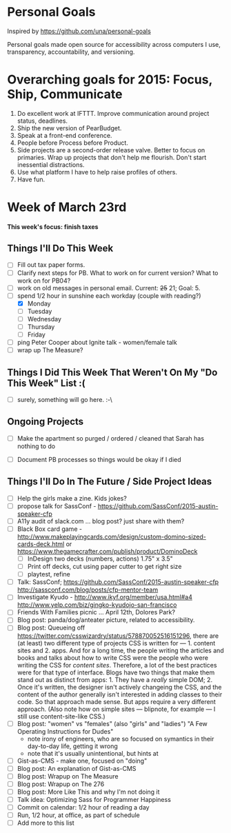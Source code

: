 # Personal Goals

Inspired by https://github.com/una/personal-goals

Personal goals made open source for accessibility across computers I use, transparency, accountability, and versioning.

# Overarching goals for 2015: Focus, Ship, Communicate

1. Do excellent work at IFTTT. Improve communication around project status, deadlines.
2. Ship the new version of PearBudget.
3. Speak at a front-end conference.
4. People before Process before Product.
5. Side projects are a second-order release valve. Better to focus on primaries. Wrap up projects that don't help me flourish. Don't start inessential distractions.
6. Use what platform I have to help raise profiles of others.
7. Have fun.


# Week of March 23rd

#### This week's focus: finish taxes

## Things I'll Do This Week

- [ ] Fill out tax paper forms.
- [ ] Clarify next steps for PB. What to work on for current version? What to work on for PB04?
- [ ] work on old messages in personal email. Current: ~~25~~ 21; Goal: 5.
- [ ] spend 1/2 hour in sunshine each workday (couple with reading?)
  - [X] Monday
  - [ ] Tuesday
  - [ ] Wednesday
  - [ ] Thursday
  - [ ] Friday
- [ ] ping Peter Cooper about Ignite talk - women/female talk
- [ ] wrap up The Measure?

## Things I Did This Week That Weren't On My "Do This Week" List :(

- [ ] surely, something will go here. :-\

## Ongoing Projects

- [ ] Make the apartment so purged / ordered / cleaned that Sarah has nothing to do
- [ ] Document PB processes so things would be okay if I died



## Things I'll Do In The Future / Side Project Ideas

- [ ] Help the girls make a zine. Kids jokes?
- [ ] propose talk for SassConf - https://github.com/SassConf/2015-austin-speaker-cfp
- [ ] A11y audit of slack.com … blog post? just share with them?
- [ ] Black Box card game - http://www.makeplayingcards.com/design/custom-domino-sized-cards-deck.html or https://www.thegamecrafter.com/publish/product/DominoDeck
  - [ ] InDesign two decks (numbers, actions) 1.75" x 3.5"
  - [ ] Print off decks, cut using paper cutter to get right size
  - [ ] playtest, refine
- [ ] Talk: SassConf; https://github.com/SassConf/2015-austin-speaker-cfp http://sassconf.com/blog/posts/cfp-mentor-team
- [ ] Investigate Kyudo - http://www.ikyf.org/member/usa.html#a4 http://www.yelp.com/biz/gingko-kyudojo-san-francisco
- [ ] Friends With Families picnic … April 12th, Dolores Park?
- [ ] Blog post: panda/dog/anteater picture, related to accessibility.
- [ ] Blog post: Queueing off https://twitter.com/csswizardry/status/578870052516151296, there are (at least) two different type of projects CSS is written for — 1. content sites and 2. apps. And for a long time, the people writing the articles and books and talks about how to write CSS were the people who were writing the CSS for _content sites_. Therefore, a lot of the best practices were for that type of interface. Blogs have two things that make them stand out as distinct from apps: 1. They have a _really_ simple DOM; 2. Once it's written, the designer isn't actively changeing the CSS, and the content of the author generally isn't interested in adding classes to their code. So that approach made sense. But apps require a very different approach. (Also note how on simple sites — blipnote, for example — I still use content-site-like CSS.)
- [ ] Blog post: "women" vs "females" (also "girls" and "ladies") "A Few Operating Instructions for Dudes"
  - note irony of engineers, who are so focused on symantics in their day-to-day life, getting it wrong
  - note that it's usually unintentional, but hints at 
- [ ] Gist-as-CMS - make one, focused on "doing"
- [ ] Blog post: An explanation of Gist-as-CMS
- [ ] Blog post: Wrapup on The Measure
- [ ] Blog post: Wrapup on The 276
- [ ] Blog post: More Like This and why I'm not doing it
- [ ] Talk idea: Optimizing Sass for Programmer Happiness
- [ ] Commit on calendar: 1/2 hour of reading a day
- [ ] Run, 1/2 hour, at office, as part of schedule
- [ ] Add more to this list
